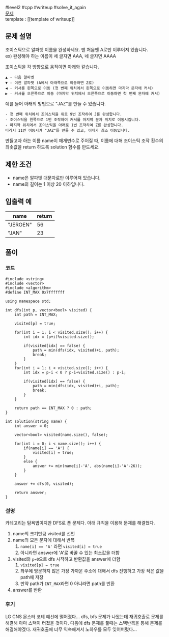 
#level2 #cpp #writeup #solve_it_again  
[문제](https://school.programmers.co.kr/learn/courses/30/lessons/42860#)  
template : [[template of writeup]]  

## 문제 설명  

조이스틱으로 알파벳 이름을 완성하세요. 맨 처음엔 A로만 이루어져 있습니다.  
ex) 완성해야 하는 이름이 세 글자면 AAA, 네 글자면 AAAA  

조이스틱을 각 방향으로 움직이면 아래와 같습니다.  

```  
▲ - 다음 알파벳  
▼ - 이전 알파벳 (A에서 아래쪽으로 이동하면 Z로)  
◀ - 커서를 왼쪽으로 이동 (첫 번째 위치에서 왼쪽으로 이동하면 마지막 문자에 커서)  
▶ - 커서를 오른쪽으로 이동 (마지막 위치에서 오른쪽으로 이동하면 첫 번째 문자에 커서)  
```  

예를 들어 아래의 방법으로 "JAZ"를 만들 수 있습니다.  

```  
- 첫 번째 위치에서 조이스틱을 위로 9번 조작하여 J를 완성합니다.  
- 조이스틱을 왼쪽으로 1번 조작하여 커서를 마지막 문자 위치로 이동시킵니다.  
- 마지막 위치에서 조이스틱을 아래로 1번 조작하여 Z를 완성합니다.  
따라서 11번 이동시켜 "JAZ"를 만들 수 있고, 이때가 최소 이동입니다.  
```  

만들고자 하는 이름 name이 매개변수로 주어질 때, 이름에 대해 조이스틱 조작 횟수의 최솟값을 return 하도록 solution 함수를 만드세요.  

## 제한 조건  

- name은 알파벳 대문자로만 이루어져 있습니다.  
- name의 길이는 1 이상 20 이하입니다.  

## 입출력 예  

| name     | return |  
| -------- | ------ |  
| "JEROEN" | 56     |  
| "JAN"    | 23     |  

## 풀이  

### 코드  

```  
#include <string>  
#include <vector>  
#include <algorithm>  
#define INT_MAX 0x7fffffff  

using namespace std;  

int dfs(int p, vector<bool> visited) {  
    int path = INT_MAX;  
    
    visited[p] = true;  
    
    for(int i = 1; i < visited.size(); i++) {  
        int idx = (p+i)%visited.size();  
        
        if(visited[idx] == false) {  
            path = min(dfs(idx, visited)+i, path);  
            break;  
        }  
    }  
    for(int i = 1; i < visited.size(); i++) {  
        int idx = p-i < 0 ? p-i+visited.size() : p-i;  
        
        if(visited[idx] == false) {  
            path = min(dfs(idx, visited)+i, path);  
            break;  
        }  
    }  
    
    return path == INT_MAX ? 0 : path;  
}  

int solution(string name) {  
    int answer = 0;  
    
    vector<bool> visited(name.size(), false);  
    
    for(int i = 0; i < name.size(); i++) {  
        if(name[i] == 'A') {  
            visited[i] = true;  
        }  
        else {  
            answer += min(name[i]-'A', abs(name[i]-'A'-26));  
        }  
    }  
    
    answer += dfs(0, visited);  
    
    return answer;  
}  

```  

### 설명  

카테고리는 탐욕법이지만 DFS로 푼 문제다. 아래 규칙을 이용해 문제를 해결했다.  

1. name의 크기만큼 visited를 선언  
2. name의 모든 문자에 대해서 반복  
	1. `name[i] == 'A'` 라면 `visited[i] = true`  
	2. 아니라면 answer에 'A'로 바꿀 수 있는 최소값을 더함  
3. visited와 `p=0`으로 dfs 시작하고 반환값을 answer에 더함  
	1. `visited[p] = true`  
	2. 좌우에 방문하지 않은 가장 가까운 주소에 대해서 dfs 진행하고 가장 작은 값을 path에 저장  
	3. 만약 path가 `INT_MAX`라면 0 아니라면 path를 반환  
4. answer를 반환  

### 후기  

LG CNS 몬스터 코테 예선에 떨어졌다... dfs, bfs 문제가 나왔는데 재귀호출로 문제를 해결해 아마 스택이 터졌을 것이다. 다음에 dfs 문제를 풀때는 스택반복을 통해 문제를 해결해야겠다. 재귀호출에 너무 익숙해져서 노하우를 모두 잊어버렸다...  
